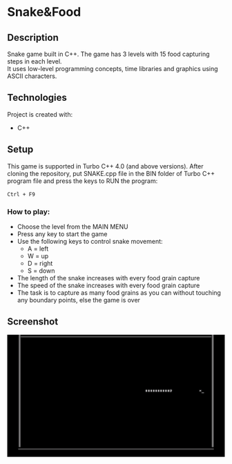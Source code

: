 # Snake&Food

## Description
Snake game built in C++. The game has 3 levels with 15 food capturing steps in each level.\
It uses low-level programming concepts, time libraries and graphics using ASCII characters.

## Technologies
Project is created with:
 * C++

## Setup
This game is supported in Turbo C++ 4.0 (and above versions).
After cloning the repository, put SNAKE.cpp file in the BIN folder of Turbo C++ program file and press the keys to RUN the program:
```
Ctrl + F9
```

### How to play:
 * Choose the level from the MAIN MENU
 * Press any key to start the game
 * Use the following keys to control snake movement:
   * A = left
   * W = up
   * D = right
   * S = down
 * The length of the snake increases with every food grain capture
 * The speed of the snake increases with every food grain capture
 * The task is to capture as many food grains as you can without touching any boundary points, else the game is over
 
 ## Screenshot
 
 ![website image 1](/snakegame_img.png)
